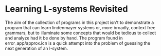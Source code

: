 # Learning L-systems Revisited
The aim of the collection of programs in this project isn't to demonstrate a program that can learn lindenmayer systems or,
more broadly, context free grammars, but to illuminate some concepts that would be tedious to collect and analyze had it
be done by hand. The program found in error_app/approx.icn is a quick attempt into the problem of guessing the next generation of an l-system.
